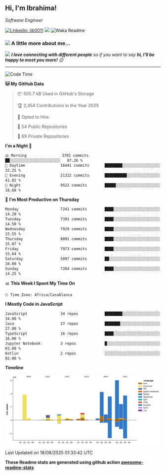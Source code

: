 <h2>Hi, I'm Ibrahima! </h2>
<p><em>Software Engineer 
</em></p>


[![Linkedin: iib0011](https://img.shields.io/badge/-iib0011-blue?style=flat-square&logo=Linkedin&logoColor=white&link=https://www.linkedin.com/in/iib0011/)](https://www.linkedin.com/in/iib0011/)
![](https://visitor-badge.glitch.me/badge?page_id=iib0011)
![Waka Readme](https://github.com/iib0011/iib0011/workflows/Waka%20Readme/badge.svg)


### <img src="https://media.giphy.com/media/VgCDAzcKvsR6OM0uWg/giphy.gif" width="50"> A little more about me...  


<img src="https://media.giphy.com/media/LnQjpWaON8nhr21vNW/giphy.gif" width="60"> <em><b>I love connecting with different people</b> so if you want to say <b>hi, I'll be happy to meet you more!</b> 😊</em>

---
<!--START_SECTION:waka-->
![Code Time](http://img.shields.io/badge/Code%20Time-5%2C271%20hrs%2042%20mins-blue)

**🐱 My GitHub Data** 

> 📦 505.7 kB Used in GitHub's Storage 
 > 
> 🏆 2,354 Contributions in the Year 2025
 > 
> 💼 Opted to Hire
 > 
> 📜 54 Public Repositories 
 > 
> 🔑 69 Private Repositories 
 > 
**I'm a Night 🦉** 

```text
🌞 Morning                3701 commits        ██░░░░░░░░░░░░░░░░░░░░░░░   07.26 % 
🌆 Daytime                16441 commits       ████████░░░░░░░░░░░░░░░░░   32.25 % 
🌃 Evening                21322 commits       ██████████░░░░░░░░░░░░░░░   41.82 % 
🌙 Night                  9522 commits        █████░░░░░░░░░░░░░░░░░░░░   18.68 % 
```
📅 **I'm Most Productive on Thursday** 

```text
Monday                   7241 commits        ████░░░░░░░░░░░░░░░░░░░░░   14.20 % 
Tuesday                  7391 commits        ████░░░░░░░░░░░░░░░░░░░░░   14.50 % 
Wednesday                7929 commits        ████░░░░░░░░░░░░░░░░░░░░░   15.55 % 
Thursday                 8091 commits        ████░░░░░░░░░░░░░░░░░░░░░   15.87 % 
Friday                   7973 commits        ████░░░░░░░░░░░░░░░░░░░░░   15.64 % 
Saturday                 5097 commits        ██░░░░░░░░░░░░░░░░░░░░░░░   10.00 % 
Sunday                   7264 commits        ████░░░░░░░░░░░░░░░░░░░░░   14.25 % 
```


📊 **This Week I Spent My Time On** 

```text
🕑︎ Time Zone: Africa/Casablanca
```

**I Mostly Code in JavaScript** 

```text
JavaScript               34 repos            ████████░░░░░░░░░░░░░░░░░   34.00 % 
Java                     27 repos            ███████░░░░░░░░░░░░░░░░░░   27.00 % 
TypeScript               16 repos            ████░░░░░░░░░░░░░░░░░░░░░   16.00 % 
Jupyter Notebook         3 repos             █░░░░░░░░░░░░░░░░░░░░░░░░   03.00 % 
Kotlin                   2 repos             ░░░░░░░░░░░░░░░░░░░░░░░░░   02.00 % 
```



**Timeline**

![Lines of Code chart](https://raw.githubusercontent.com/iib0011/iib0011/master/assets/bar_graph.png)


 Last Updated on 18/08/2025 01:33:42 UTC
<!--END_SECTION:waka-->

**These Readme stats are generated using github action [awesome-readme-stats](https://github.com/iib0011/waka-readme-stats)**
